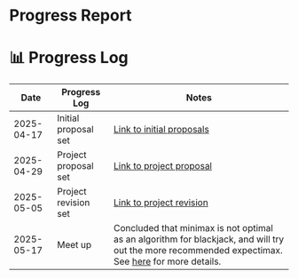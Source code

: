 # Progress Report

# 📊 Progress Log

| Date       | Progress Log                       | Notes                                |
|------------|------------------------------------|--------------------------------------|
| 2025-04-17 | Initial proposal set               | [Link to initial proposals](https://docs.google.com/presentation/d/1h08vLFtgbpRTbGIB-irMOaQH7YDbldlitZrJx3UhOXw/edit?usp=sharing)|
| 2025-04-29 | Project proposal set               | [Link to project proposal](https://docs.google.com/presentation/d/1PhAgrCLQFOyuSNn9m_dn_GebH-w0txDpiTCsb4QrWjY/edit?usp=sharing) |
| 2025-05-05 | Project revision set               | [Link to project revision](https://docs.google.com/presentation/d/1EX1xMv10ShAO_0DH6ND6nNhmkpi7Kte4FElJsngIejg/edit) |
| 2025-05-17 | Meet up                            | Concluded that minimax is not optimal as an algorithm for blackjack, and will try out the more recommended expectimax. See [here](https://stackoverflow.com/questions/31904468/blackjack-minimax-algorithm) for more details. |
